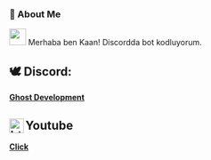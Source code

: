 
### 🔧 About Me
	
 <img src="https://raw.githubusercontent.com/MartinHeinz/MartinHeinz/master/wave.gif" width="30px"> Merhaba ben Kaan! Discordda bot kodluyorum. <strong/>

## 🕊 Discord:

**[Ghost Development](https://discord.gg/EVpmWHdkwG)**


## Youtube <img align="left" alt="https://youtube.com/c/kaanxd" width="26px" src="https://cdn.discordapp.com/emojis/718386530808365093.png?v=1" />
[Click](https://www.youtube.com/c/kaanxd)
